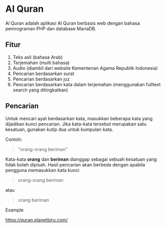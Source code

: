 # Al Quran

Al Quran adalah aplikasi Al Quran berbasis web dengan bahasa pemrograman PHP dan database MariaDB.

## Fitur

1. Teks asli (bahasa Arab)
2. Terjemahan (multi bahasa)
3. Audio (diambil dari website Kementerian Agama Republik Indonesia)
4. Pencarian berdasarkan surat
5. Pencarian berdasarkan juz
6. Pencarian berdasarkan kata dalam terjemahan (menggunakan fulltext search yang ditingkatkan)

## Pencarian

Untuk mencari ayat berdasarkan kata, masukkan beberapa kata yang dijadikan kunci pencarian. Jika kata-kata tersebut merupakan satu kesatuan, gunakan kutip dua untuk kumpulan kata.

Contoh:

> "orang-orang beriman"

Kata-kata **orang** dan **beriman** dianggap sebagai sebuah kesatuan yang tidak boleh dipisah. Hasil pencarian akan berbeda dengan apabila pengguna memasukkan kata kunci

> orang-orang beriman

atau

> orang beriman

Example 

https://quran.planetbiru.com/